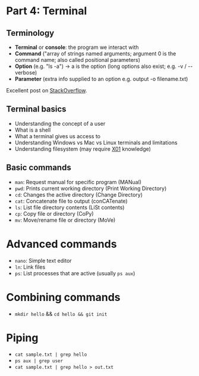 # Part 4: Terminal

## Terminology
* **Terminal** or **console**: the program we interact with
* **Command** ("array of strings named arguments; argument 0 is the command name; also called positional parameters)
* **Option** (e.g. "ls -a") -> a is the option (long options also exist; e.g. -v / --verbose)
* **Parameter** (extra info supplied to an option e.g. output -o filename.txt)

Excellent post on [StackOverflow](https://stackoverflow.com/a/36495940).

## Terminal basics
* Understanding the concept of a user
* What is a shell
* What a terminal gives us access to
* Understanding Windows vs Mac vs Linux terminals and limitations
* Understanding filesystem (may require [X01](/X01_Computers.md) knowledge)

## Basic commands
* `man`: Request manual for specific program (MANual)
* `pwd`: Prints current working directory (Print Working Directory)
* `cd`: Changes the active directory (Change Directory)
* `cat`: Concatenate file to output (conCATenate)
* `ls`: List file directory contents (LiSt contents)
* `cp`: Copy file or directory (CoPy)
* `mv`: Move/rename file or directory (MoVe)

# Advanced commands
* `nano`: Simple text editor
* `ln`: Link files
* `ps`: List processes that are active (usually `ps aux`)

# Combining commands
* `mkdir hello` && `cd hello && git init`

# Piping
* `cat sample.txt | grep hello`
* `ps aux | grep user`
* `cat sample.txt | grep hello > out.txt`